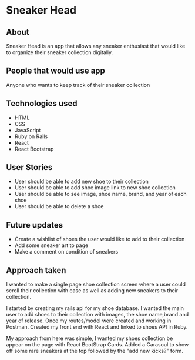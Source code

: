 # Sneaker Head

## About

Sneaker Head is an app that allows any sneaker enthusiast that would like to organize their sneaker collection digitally.

## People that would use app

Anyone who wants to keep track of their sneaker collection

## Technologies used

- HTML
- CSS
- JavaScript
- Ruby on Rails
- React
- React Bootstrap

## User Stories

- User should be able to add new shoe to their collection
- User should be able to add shoe image link to new shoe collection
- User should be able to see image, shoe name, brand, and year of each shoe
- User should be able to delete a shoe

## Future updates

- Create a wishlist of shoes the user would like to add to their collection
- Add some sneaker art to page
- Make a comment on condition of sneakers

## Approach taken

I wanted to make a single page shoe collection screen where a user could scroll their collection with ease as well as adding new sneakers to their collection. 

I started by creating my rails api for my shoe database. I wanted the main user to add shoes to their collection with images, the shoe name,brand and year of release. Once my routes/model were created and working in Postman. Created my front end with React and linked to shoes API in Ruby.

My approach from here was simple, I wanted my shoes collection be appear on the page with React BootStrap Cards. Added a Carasoul to show off some rare sneakers at the top followed by the "add new kicks?" form.
